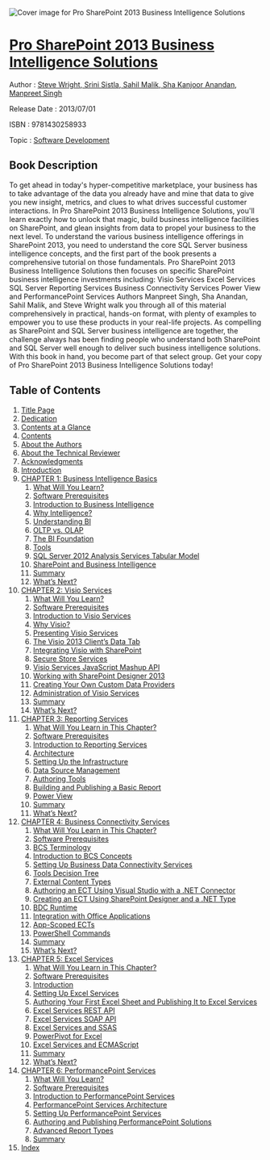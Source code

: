 ![Cover image for Pro SharePoint 2013 Business Intelligence Solutions](https://imgdetail.ebookreading.net/cover/cover/software_development/EB9781430258933.jpg)

[Pro SharePoint 2013 Business Intelligence Solutions](https://ebookreading.net/view/book/Pro+SharePoint+2013+Business+Intelligence+Solutions-EB9781430258933_1.html "Pro SharePoint 2013 Business Intelligence Solutions")
====================================================================================================================

Author : [Steve Wright](https://ebookreading.net/search/author/Steve+Wright),[ Srini Sistla](https://ebookreading.net/search/author/+Srini+Sistla),[ Sahil Malik](https://ebookreading.net/search/author/+Sahil+Malik),[ Sha Kanjoor Anandan](https://ebookreading.net/search/author/+Sha+Kanjoor+Anandan),[ Manpreet Singh](https://ebookreading.net/search/author/+Manpreet+Singh)

Release Date : 2013/07/01

ISBN : 9781430258933

Topic : [Software Development](https://ebookreading.net/search/category/software-development)

Book Description
-----------------

To get ahead in today's hyper-competitive marketplace, your business has to take advantage of the data you already have and mine that data to give you new insight, metrics, and clues to what drives successful customer interactions.  In Pro SharePoint 2013 Business Intelligence Solutions, you'll learn exactly how to unlock that magic, build business intelligence facilities on SharePoint, and glean insights from data to propel your business to the next level.
To understand the various business intelligence offerings in SharePoint 2013, you need to understand the core SQL Server business intelligence concepts, and the first part of the book presents a comprehensive tutorial on those fundamentals. Pro SharePoint 2013 Business Intelligence Solutions then focuses on specific SharePoint business intelligence investments including:
Visio Services
Excel Services
SQL Server Reporting Services
Business Connectivity Services
Power View and PerformancePoint Services
Authors Manpreet Singh, Sha Anandan, Sahil Malik, and Steve Wright walk you through all of this material comprehensively in practical, hands-on format, with plenty of examples to empower you to use these products in your real-life projects.
As compelling as SharePoint and SQL Server business intelligence are together, the challenge always has been finding people who understand both SharePoint and SQL Server well enough to deliver such business intelligence solutions. With this book in hand, you become part of that select group. Get your copy of Pro SharePoint 2013 Business Intelligence Solutions today!
              
Table of Contents
-----------------

1. [Title Page](https://ebookreading.net/view/book/Pro+SharePoint+2013+Business+Intelligence+Solutions-EB9781430258933_2.html)
1. [Dedication](https://ebookreading.net/view/book/Pro+SharePoint+2013+Business+Intelligence+Solutions-EB9781430258933_4.html)
1. [Contents at a Glance](https://ebookreading.net/view/book/Pro+SharePoint+2013+Business+Intelligence+Solutions-EB9781430258933_5.html)
1. [Contents](https://ebookreading.net/view/book/Pro+SharePoint+2013+Business+Intelligence+Solutions-EB9781430258933_6.html)
1. [About the Authors](https://ebookreading.net/view/book/Pro+SharePoint+2013+Business+Intelligence+Solutions-EB9781430258933_7.html)
1. [About the Technical Reviewer](https://ebookreading.net/view/book/Pro+SharePoint+2013+Business+Intelligence+Solutions-EB9781430258933_8.html)
1. [Acknowledgments](https://ebookreading.net/view/book/Pro+SharePoint+2013+Business+Intelligence+Solutions-EB9781430258933_9.html)
1. [Introduction](https://ebookreading.net/view/book/Pro+SharePoint+2013+Business+Intelligence+Solutions-EB9781430258933_10.html)
1. [CHAPTER 1: Business Intelligence Basics](https://ebookreading.net/view/book/Pro+SharePoint+2013+Business+Intelligence+Solutions-EB9781430258933_11.html)
    1. [What Will You Learn?](https://ebookreading.net/view/book/Pro+SharePoint+2013+Business+Intelligence+Solutions-EB9781430258933_11.html#Sec1)
    1. [Software Prerequisites](https://ebookreading.net/view/book/Pro+SharePoint+2013+Business+Intelligence+Solutions-EB9781430258933_11.html#Sec2)
    1. [Introduction to Business Intelligence](https://ebookreading.net/view/book/Pro+SharePoint+2013+Business+Intelligence+Solutions-EB9781430258933_11.html#Sec3)
    1. [Why Intelligence?](https://ebookreading.net/view/book/Pro+SharePoint+2013+Business+Intelligence+Solutions-EB9781430258933_11.html#Sec4)
    1. [Understanding BI](https://ebookreading.net/view/book/Pro+SharePoint+2013+Business+Intelligence+Solutions-EB9781430258933_11.html#Sec5)
    1. [OLTP vs. OLAP](https://ebookreading.net/view/book/Pro+SharePoint+2013+Business+Intelligence+Solutions-EB9781430258933_11.html#Sec6)
    1. [The BI Foundation](https://ebookreading.net/view/book/Pro+SharePoint+2013+Business+Intelligence+Solutions-EB9781430258933_11.html#Sec17)
    1. [Tools](https://ebookreading.net/view/book/Pro+SharePoint+2013+Business+Intelligence+Solutions-EB9781430258933_11.html#Sec21)
    1. [SQL Server 2012 Analysis Services Tabular Model](https://ebookreading.net/view/book/Pro+SharePoint+2013+Business+Intelligence+Solutions-EB9781430258933_11.html#Sec27)
    1. [SharePoint and Business Intelligence](https://ebookreading.net/view/book/Pro+SharePoint+2013+Business+Intelligence+Solutions-EB9781430258933_11.html#Sec28)
    1. [Summary](https://ebookreading.net/view/book/Pro+SharePoint+2013+Business+Intelligence+Solutions-EB9781430258933_11.html#Sec35)
    1. [What’s Next?](https://ebookreading.net/view/book/Pro+SharePoint+2013+Business+Intelligence+Solutions-EB9781430258933_11.html#Sec36)
1. [CHAPTER 2: Visio Services](https://ebookreading.net/view/book/Pro+SharePoint+2013+Business+Intelligence+Solutions-EB9781430258933_12.html)
    1. [What Will You Learn?](https://ebookreading.net/view/book/Pro+SharePoint+2013+Business+Intelligence+Solutions-EB9781430258933_12.html#Sec1)
    1. [Software Prerequisites](https://ebookreading.net/view/book/Pro+SharePoint+2013+Business+Intelligence+Solutions-EB9781430258933_12.html#Sec2)
    1. [Introduction to Visio Services](https://ebookreading.net/view/book/Pro+SharePoint+2013+Business+Intelligence+Solutions-EB9781430258933_12.html#Sec3)
    1. [Why Visio?](https://ebookreading.net/view/book/Pro+SharePoint+2013+Business+Intelligence+Solutions-EB9781430258933_12.html#Sec4)
    1. [Presenting Visio Services](https://ebookreading.net/view/book/Pro+SharePoint+2013+Business+Intelligence+Solutions-EB9781430258933_12.html#Sec5)
    1. [The Visio 2013 Client’s Data Tab](https://ebookreading.net/view/book/Pro+SharePoint+2013+Business+Intelligence+Solutions-EB9781430258933_12.html#Sec9)
    1. [Integrating Visio with SharePoint](https://ebookreading.net/view/book/Pro+SharePoint+2013+Business+Intelligence+Solutions-EB9781430258933_12.html#Sec17)
    1. [Secure Store Services](https://ebookreading.net/view/book/Pro+SharePoint+2013+Business+Intelligence+Solutions-EB9781430258933_12.html#Sec21)
    1. [Visio Services JavaScript Mashup API](https://ebookreading.net/view/book/Pro+SharePoint+2013+Business+Intelligence+Solutions-EB9781430258933_12.html#Sec24)
    1. [Working with SharePoint Designer 2013](https://ebookreading.net/view/book/Pro+SharePoint+2013+Business+Intelligence+Solutions-EB9781430258933_12.html#Sec26)
    1. [Creating Your Own Custom Data Providers](https://ebookreading.net/view/book/Pro+SharePoint+2013+Business+Intelligence+Solutions-EB9781430258933_12.html#Sec27)
    1. [Administration of Visio Services](https://ebookreading.net/view/book/Pro+SharePoint+2013+Business+Intelligence+Solutions-EB9781430258933_12.html#Sec28)
    1. [Summary](https://ebookreading.net/view/book/Pro+SharePoint+2013+Business+Intelligence+Solutions-EB9781430258933_12.html#Sec38)
    1. [What’s Next?](https://ebookreading.net/view/book/Pro+SharePoint+2013+Business+Intelligence+Solutions-EB9781430258933_12.html#Sec39)
1. [CHAPTER 3: Reporting Services](https://ebookreading.net/view/book/Pro+SharePoint+2013+Business+Intelligence+Solutions-EB9781430258933_13.html)
    1. [What Will You Learn in This Chapter?](https://ebookreading.net/view/book/Pro+SharePoint+2013+Business+Intelligence+Solutions-EB9781430258933_13.html#Sec1)
    1. [Software Prerequisites](https://ebookreading.net/view/book/Pro+SharePoint+2013+Business+Intelligence+Solutions-EB9781430258933_13.html#Sec2)
    1. [Introduction to Reporting Services](https://ebookreading.net/view/book/Pro+SharePoint+2013+Business+Intelligence+Solutions-EB9781430258933_13.html#Sec3)
    1. [Architecture](https://ebookreading.net/view/book/Pro+SharePoint+2013+Business+Intelligence+Solutions-EB9781430258933_13.html#Sec4)
    1. [Setting Up the Infrastructure](https://ebookreading.net/view/book/Pro+SharePoint+2013+Business+Intelligence+Solutions-EB9781430258933_13.html#Sec6)
    1. [Data Source Management](https://ebookreading.net/view/book/Pro+SharePoint+2013+Business+Intelligence+Solutions-EB9781430258933_13.html#Sec10)
    1. [Authoring Tools](https://ebookreading.net/view/book/Pro+SharePoint+2013+Business+Intelligence+Solutions-EB9781430258933_13.html#Sec11)
    1. [Building and Publishing a Basic Report](https://ebookreading.net/view/book/Pro+SharePoint+2013+Business+Intelligence+Solutions-EB9781430258933_13.html#Sec12)
    1. [Power View](https://ebookreading.net/view/book/Pro+SharePoint+2013+Business+Intelligence+Solutions-EB9781430258933_13.html#Sec19)
    1. [Summary](https://ebookreading.net/view/book/Pro+SharePoint+2013+Business+Intelligence+Solutions-EB9781430258933_13.html#Sec22)
    1. [What’s Next?](https://ebookreading.net/view/book/Pro+SharePoint+2013+Business+Intelligence+Solutions-EB9781430258933_13.html#Sec23)
1. [CHAPTER 4: Business Connectivity Services](https://ebookreading.net/view/book/Pro+SharePoint+2013+Business+Intelligence+Solutions-EB9781430258933_14.html)
    1. [What Will You Learn in This Chapter?](https://ebookreading.net/view/book/Pro+SharePoint+2013+Business+Intelligence+Solutions-EB9781430258933_14.html#Sec1)
    1. [Software Prerequisites](https://ebookreading.net/view/book/Pro+SharePoint+2013+Business+Intelligence+Solutions-EB9781430258933_14.html#Sec2)
    1. [BCS Terminology](https://ebookreading.net/view/book/Pro+SharePoint+2013+Business+Intelligence+Solutions-EB9781430258933_14.html#Sec3)
    1. [Introduction to BCS Concepts](https://ebookreading.net/view/book/Pro+SharePoint+2013+Business+Intelligence+Solutions-EB9781430258933_14.html#Sec4)
    1. [Setting Up Business Data Connectivity Services](https://ebookreading.net/view/book/Pro+SharePoint+2013+Business+Intelligence+Solutions-EB9781430258933_14.html#Sec5)
    1. [Tools Decision Tree](https://ebookreading.net/view/book/Pro+SharePoint+2013+Business+Intelligence+Solutions-EB9781430258933_14.html#Sec20)
    1. [External Content Types](https://ebookreading.net/view/book/Pro+SharePoint+2013+Business+Intelligence+Solutions-EB9781430258933_14.html#Sec21)
    1. [Authoring an ECT Using Visual Studio with a .NET Connector](https://ebookreading.net/view/book/Pro+SharePoint+2013+Business+Intelligence+Solutions-EB9781430258933_14.html#Sec25)
    1. [Creating an ECT Using SharePoint Designer and a .NET Type](https://ebookreading.net/view/book/Pro+SharePoint+2013+Business+Intelligence+Solutions-EB9781430258933_14.html#Sec26)
    1. [BDC Runtime](https://ebookreading.net/view/book/Pro+SharePoint+2013+Business+Intelligence+Solutions-EB9781430258933_14.html#Sec27)
    1. [Integration with Office Applications](https://ebookreading.net/view/book/Pro+SharePoint+2013+Business+Intelligence+Solutions-EB9781430258933_14.html#Sec28)
    1. [App-Scoped ECTs](https://ebookreading.net/view/book/Pro+SharePoint+2013+Business+Intelligence+Solutions-EB9781430258933_14.html#Sec30)
    1. [PowerShell Commands](https://ebookreading.net/view/book/Pro+SharePoint+2013+Business+Intelligence+Solutions-EB9781430258933_14.html#Sec32)
    1. [Summary](https://ebookreading.net/view/book/Pro+SharePoint+2013+Business+Intelligence+Solutions-EB9781430258933_14.html#Sec33)
    1. [What’s Next?](https://ebookreading.net/view/book/Pro+SharePoint+2013+Business+Intelligence+Solutions-EB9781430258933_14.html#Sec34)
1. [CHAPTER 5: Excel Services](https://ebookreading.net/view/book/Pro+SharePoint+2013+Business+Intelligence+Solutions-EB9781430258933_15.html)
    1. [What Will You Learn in This Chapter?](https://ebookreading.net/view/book/Pro+SharePoint+2013+Business+Intelligence+Solutions-EB9781430258933_15.html#Sec1)
    1. [Software Prerequisites](https://ebookreading.net/view/book/Pro+SharePoint+2013+Business+Intelligence+Solutions-EB9781430258933_15.html#Sec2)
    1. [Introduction](https://ebookreading.net/view/book/Pro+SharePoint+2013+Business+Intelligence+Solutions-EB9781430258933_15.html#Sec3)
    1. [Setting Up Excel Services](https://ebookreading.net/view/book/Pro+SharePoint+2013+Business+Intelligence+Solutions-EB9781430258933_15.html#Sec5)
    1. [Authoring Your First Excel Sheet and Publishing It to Excel Services](https://ebookreading.net/view/book/Pro+SharePoint+2013+Business+Intelligence+Solutions-EB9781430258933_15.html#Sec24)
    1. [Excel Services REST API](https://ebookreading.net/view/book/Pro+SharePoint+2013+Business+Intelligence+Solutions-EB9781430258933_15.html#Sec28)
    1. [Excel Services SOAP API](https://ebookreading.net/view/book/Pro+SharePoint+2013+Business+Intelligence+Solutions-EB9781430258933_15.html#Sec30)
    1. [Excel Services and SSAS](https://ebookreading.net/view/book/Pro+SharePoint+2013+Business+Intelligence+Solutions-EB9781430258933_15.html#Sec31)
    1. [PowerPivot for Excel](https://ebookreading.net/view/book/Pro+SharePoint+2013+Business+Intelligence+Solutions-EB9781430258933_15.html#Sec35)
    1. [Excel Services and ECMAScript](https://ebookreading.net/view/book/Pro+SharePoint+2013+Business+Intelligence+Solutions-EB9781430258933_15.html#Sec37)
    1. [Summary](https://ebookreading.net/view/book/Pro+SharePoint+2013+Business+Intelligence+Solutions-EB9781430258933_15.html#Sec38)
    1. [What’s Next?](https://ebookreading.net/view/book/Pro+SharePoint+2013+Business+Intelligence+Solutions-EB9781430258933_15.html#Sec39)
1. [CHAPTER 6: PerformancePoint Services](https://ebookreading.net/view/book/Pro+SharePoint+2013+Business+Intelligence+Solutions-EB9781430258933_16.html)
    1. [What Will You Learn?](https://ebookreading.net/view/book/Pro+SharePoint+2013+Business+Intelligence+Solutions-EB9781430258933_16.html#Sec1)
    1. [Software Prerequisites](https://ebookreading.net/view/book/Pro+SharePoint+2013+Business+Intelligence+Solutions-EB9781430258933_16.html#Sec2)
    1. [Introduction to PerformancePoint Services](https://ebookreading.net/view/book/Pro+SharePoint+2013+Business+Intelligence+Solutions-EB9781430258933_16.html#Sec3)
    1. [PerformancePoint Services Architecture](https://ebookreading.net/view/book/Pro+SharePoint+2013+Business+Intelligence+Solutions-EB9781430258933_16.html#Sec4)
    1. [Setting Up PerformancePoint Services](https://ebookreading.net/view/book/Pro+SharePoint+2013+Business+Intelligence+Solutions-EB9781430258933_16.html#Sec25)
    1. [Authoring and Publishing PerformancePoint Solutions](https://ebookreading.net/view/book/Pro+SharePoint+2013+Business+Intelligence+Solutions-EB9781430258933_16.html#Sec38)
    1. [Advanced Report Types](https://ebookreading.net/view/book/Pro+SharePoint+2013+Business+Intelligence+Solutions-EB9781430258933_16.html#Sec48)
    1. [Summary](https://ebookreading.net/view/book/Pro+SharePoint+2013+Business+Intelligence+Solutions-EB9781430258933_16.html#Sec51)
1. [Index](https://ebookreading.net/view/book/Pro+SharePoint+2013+Business+Intelligence+Solutions-EB9781430258933_17.html)
